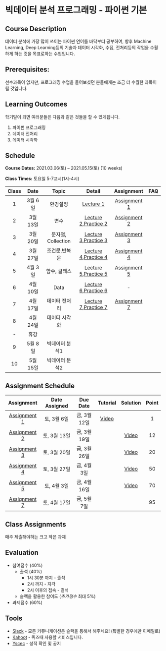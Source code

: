 # 빅데이터 분석 프로그래밍 - 파이썬 기본

## Course Description

데이터 분석에 가장 많이 쓰이는 파이썬 언어를 바닥부터 공부하여, 향후 Machine Learning, Deep Learning등의 기술과 데이터 시각화, 수집, 전처리등의 작업을 수월하게 하는 것을 목표로하는 수업입니다.



## Prerequisites:  
선수과목이 없지만, 프로그래밍 수업을 들어보셨던 분들에게는 조금 더 수월한 과목이 될 것입니다.

## Learning Outcomes

학기말이 되면 여러분들은 다음과 같은 것들을 할 수 있게됩니다.

1. 파이썬 프로그래밍
1. 데이터 전처리
1. 데이터 시각화

## Schedule

**Course Dates:** 2021.03.06(토) – 2021.05.15(토) (10 weeks)

**Class Times:** 토요일 5-7교시(1시-4시) 

| Class |       Date       |      Topic     |       Detail       |   Assignment  | FAQ |
|:-----:|:----------------:|:--------------:|:------------------:|:-------------:|:---:|
|  1  |  3월 6일            |     환경설정     |    [Lecture 1]     |   [Assignment 1]            |     |
|  2  |  3월 13일           |     변수        |  [Lecture 2],[Practice 2]  | [Assignment 2]   |     |
|  3  |  3월 20일           |     문자열, Collection | [Lecture 3],[Practice 3]   |  [Assignment 3] |     |
|  4  |  3월 27일           |    조건문,반복문  |  [Lecture 4],[Practice 4]   |  [Assignment 4] |     |
|  5  |  4월 3일            |    함수, 클래스   |  [Lecture 5],[Practice 5]   |   [Assignment 5]   |     |
|  6  |  4월 10일           |    Data        |  [Lecture 6],[Practice 6] |   -            |     |
|  7  |  4월 17일           |    데이터 전처리   |  [Lecture 7],[Practice 7]   |   [Assignment 7]   |     |
|  8  |  4월 24일           |    데이터 시각화   |                    |               |     |
|  -  |  휴강               |                |                    |               |     |
|  9  |  5월 8일            |    빅데이터 분석1   |                    |               |     |
|  10 |  5월 15일           |    빅데이터 분석2   |                    |               |     |






[Lecture 1]: lecture/week-01
[Lecture 2]: lecture/week-02
[Lecture 3]: lecture/week-03
[Lecture 4]: lecture/week-04
[Lecture 5]: lecture/week-05
[Lecture 6]: lecture/week-06
[Lecture 7]: lecture/week-07


[Assignment 1]: assignment/week-01
[Assignment 2]: assignment/week-02
[Assignment 3]: assignment/week-03
[Assignment 4]: assignment/week-04
[Assignment 5]: assignment/week-05
[Assignment 7]: assignment/week-07



[Practice 1]: practice/week-01
[Practice 2]: practice/week-02
[Practice 3]: practice/week-03
[Practice 4]: practice/week-04
[Practice 5]: practice/week-05
[Practice 6]: practice/week-06
[Practice 7]: practice/week-07


[FAQ 1]: FAQ.md#week-01


## Assignment Schedule 


|               Assignment               | Date Assigned |   Due Date   |    Tutorial  |   Solution   |    Point     |
|:--------------------------------------:|:-------------:|:------------:|:------------:|:------------:|:------------:|
| [Assignment 1]                      |  토, 3월 6일  |  금, 3월 12일 | [Video](https://www.loom.com/share/09a079b9f3c34fd3960d8c340e4a0e15) | | 1 |
| [Assignment 2]                      |  토, 3월 13일  |  금, 3월 19일 | | [Video](https://www.loom.com/share/3bf1ad2394aa42a19327de31f2ee3f78) | 12 |
| [Assignment 3]                      |  토, 3월 20일  |  금, 3월 26일 | |[Video](https://www.loom.com/share/249dd9853b2f4525b3f8e0f80a442294) | 20 |
| [Assignment 4]                      |  토, 3월 27일  |  금, 4월 3일 | | [Video](https://www.loom.com/share/52d11ffa88054cd2934065838268f030) | 50 |
| [Assignment 5]                      |  토, 4월 3일  |  금, 4월 16일 | | [Video](https://www.loom.com/share/4e0b91e75bfa4d29868a8318f5448f87) | 70 |
| [Assignment 7]                      |  토, 4월 17일  |  금, 5월 7일 | | | 95 |



## Class Assignments

매주 제출해야하는 크고 작은 과제


## Evaluation


- 참여점수 (40%)
    - 출석 (40%) 
        - 1시 30분 까지 - 출석
        - 2시 까지 - 지각
        - 2시 이후의 접속 - 결석
    - 슬랙을 활용한 참여도 (*추가점수* 최대 5%)
- 과제점수 (60%)

## Tools

- [Slack](yonseigsi7633-ssg1397.slack.com) - 모든 커뮤니케이션은 슬랙을 통해서 해주세요! (특별한 경우에만 이메일로)
- [Kahoot](https://kahoot.it) - 퀴즈때 사용할 서비스입니다.
- [Yscec](https://open.yonsei.ac.kr/course/view.php?id=187054) - 성적 확인 및 공지

